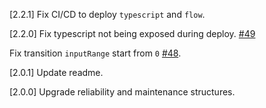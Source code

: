 [2.2.1]
Fix CI/CD to deploy `typescript` and `flow`.

[2.2.0]
Fix typescript not being exposed during deploy. [#49](https://github.com/hyochan/react-native-switch-toggle/issues/49)

Fix transition `inputRange` start from `0` [#48](https://github.com/hyochan/react-native-switch-toggle/issues/48).

[2.0.1]
Update readme.

[2.0.0]
Upgrade reliability and maintenance structures.
